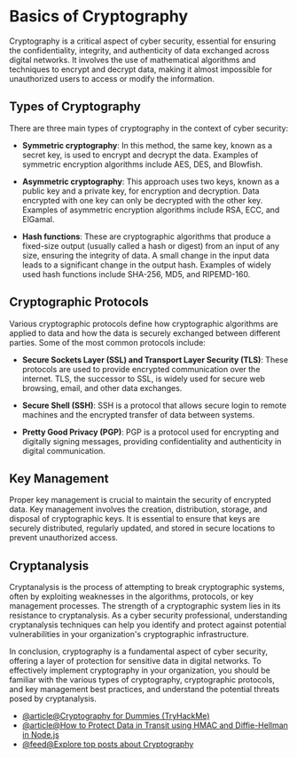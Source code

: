 # Basics of Cryptography

Cryptography is a critical aspect of cyber security, essential for ensuring the confidentiality, integrity, and authenticity of data exchanged across digital networks. It involves the use of mathematical algorithms and techniques to encrypt and decrypt data, making it almost impossible for unauthorized users to access or modify the information.

## Types of Cryptography

There are three main types of cryptography in the context of cyber security:

- **Symmetric cryptography**: In this method, the same key, known as a secret key, is used to encrypt and decrypt the data. Examples of symmetric encryption algorithms include AES, DES, and Blowfish.

- **Asymmetric cryptography**: This approach uses two keys, known as a public key and a private key, for encryption and decryption. Data encrypted with one key can only be decrypted with the other key. Examples of asymmetric encryption algorithms include RSA, ECC, and ElGamal.

- **Hash functions**: These are cryptographic algorithms that produce a fixed-size output (usually called a hash or digest) from an input of any size, ensuring the integrity of data. A small change in the input data leads to a significant change in the output hash. Examples of widely used hash functions include SHA-256, MD5, and RIPEMD-160.

## Cryptographic Protocols

Various cryptographic protocols define how cryptographic algorithms are applied to data and how the data is securely exchanged between different parties. Some of the most common protocols include:

- **Secure Sockets Layer (SSL) and Transport Layer Security (TLS)**: These protocols are used to provide encrypted communication over the internet. TLS, the successor to SSL, is widely used for secure web browsing, email, and other data exchanges.

- **Secure Shell (SSH)**: SSH is a protocol that allows secure login to remote machines and the encrypted transfer of data between systems.

- **Pretty Good Privacy (PGP)**: PGP is a protocol used for encrypting and digitally signing messages, providing confidentiality and authenticity in digital communication.

## Key Management

Proper key management is crucial to maintain the security of encrypted data. Key management involves the creation, distribution, storage, and disposal of cryptographic keys. It is essential to ensure that keys are securely distributed, regularly updated, and stored in secure locations to prevent unauthorized access.

## Cryptanalysis

Cryptanalysis is the process of attempting to break cryptographic systems, often by exploiting weaknesses in the algorithms, protocols, or key management processes. The strength of a cryptographic system lies in its resistance to cryptanalysis. As a cyber security professional, understanding cryptanalysis techniques can help you identify and protect against potential vulnerabilities in your organization's cryptographic infrastructure.

In conclusion, cryptography is a fundamental aspect of cyber security, offering a layer of protection for sensitive data in digital networks. To effectively implement cryptography in your organization, you should be familiar with the various types of cryptography, cryptographic protocols, and key management best practices, and understand the potential threats posed by cryptanalysis.

- [@article@Cryptography for Dummies (TryHackMe)](https://tryhackme.com/room/cryptographyfordummies)
- [@article@How to Protect Data in Transit using HMAC and Diffie-Hellman in Node.js](https://www.freecodecamp.org/news/hmac-diffie-hellman-in-node/)
- [@feed@Explore top posts about Cryptography](https://app.daily.dev/tags/cryptography?ref=roadmapsh)
